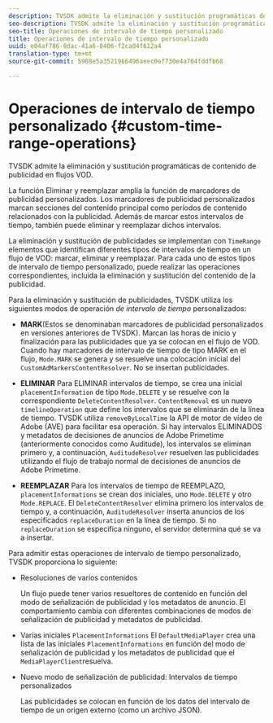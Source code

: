 ```yaml
---
description: TVSDK admite la eliminación y sustitución programáticas de contenido de publicidad en flujos VOD.
seo-description: TVSDK admite la eliminación y sustitución programáticas de contenido de publicidad en flujos VOD.
seo-title: Operaciones de intervalo de tiempo personalizado
title: Operaciones de intervalo de tiempo personalizado
uuid: e04af786-8dac-41a6-8406-f2ca04f612a4
translation-type: tm+mt
source-git-commit: 5908e5a3521966496aeec0ef730e4a704fddfb68

---
```



# Operaciones de intervalo de tiempo personalizado {#custom-time-range-operations}

TVSDK admite la eliminación y sustitución programáticas de contenido de publicidad en flujos VOD.

La función Eliminar y reemplazar amplía la función de marcadores de publicidad personalizados. Los marcadores de publicidad personalizados marcan secciones del contenido principal como períodos de contenido relacionados con la publicidad. Además de marcar estos intervalos de tiempo, también puede eliminar y reemplazar dichos intervalos.

La eliminación y sustitución de publicidades se implementan con `TimeRange` elementos que identifican diferentes tipos de intervalos de tiempo en un flujo de VOD: marcar, eliminar y reemplazar. Para cada uno de estos tipos de intervalo de tiempo personalizado, puede realizar las operaciones correspondientes, incluida la eliminación y sustitución del contenido de la publicidad.

Para la eliminación y sustitución de publicidades, TVSDK utiliza los siguientes modos de operación *de intervalo de tiempo* personalizados:

* **MARK**(Estos se denominaban marcadores de publicidad personalizados en versiones anteriores de TVSDK). Marcan las horas de inicio y finalización para las publicidades que ya se colocan en el flujo de VOD. Cuando hay marcadores de intervalo de tiempo de tipo MARK en el flujo, `Mode.MARK` se genera y se resuelve una colocación inicial del `CustomAdMarkersContentResolver`. No se insertan publicidades.

* **ELIMINAR** Para ELIMINAR intervalos de tiempo, se crea una inicial `placementInformation` de tipo `Mode.DELETE` y se resuelve con la correspondiente `DeleteContentResolver`. `ContentRemoval` es un nuevo `timelineOperation` que define los intervalos que se eliminarán de la línea de tiempo. TVSDK utiliza `removeByLocalTime` la API de motor de vídeo de Adobe (AVE) para facilitar esa operación. Si hay intervalos ELIMINADOS y metadatos de decisiones de anuncios de Adobe Primetime (anteriormente conocidos como Auditude), los intervalos se eliminan primero y, a continuación, `AuditudeResolver` resuelven las publicidades utilizando el flujo de trabajo normal de decisiones de anuncios de Adobe Primetime.

* **REEMPLAZAR** Para los intervalos de tiempo de REEMPLAZO, `placementInformations` se crean dos iniciales, uno `Mode.DELETE` y otro `Mode.REPLACE`. El `DeleteContentResolver` elimina primero los intervalos de tiempo y, a continuación, `AuditudeResolver` inserta anuncios de los especificados `replaceDuration` en la línea de tiempo. Si no `replaceDuration` se especifica ninguno, el servidor determina qué se va a insertar.

Para admitir estas operaciones de intervalo de tiempo personalizado, TVSDK proporciona lo siguiente:

* Resoluciones de varios contenidos

   Un flujo puede tener varios resueltores de contenido en función del modo de señalización de publicidad y los metadatos de anuncio. El comportamiento cambia con diferentes combinaciones de modos de señalización de publicidad y metadatos de publicidad.
* Varias iniciales `PlacementInformations` El `DefaultMediaPlayer` crea una lista de las iniciales `PlacementInformations` en función del modo de señalización de publicidad y los metadatos de publicidad que el `MediaPlayerClient`resuelva.

* Nuevo modo de señalización de publicidad: Intervalos de tiempo personalizados

   Las publicidades se colocan en función de los datos del intervalo de tiempo de un origen externo (como un archivo JSON).